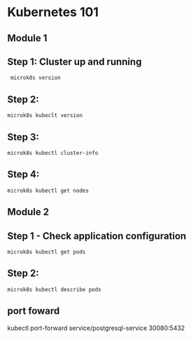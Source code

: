 # Kubernetes 101

## Module 1
## Step 1: Cluster up and running
```
 microk8s version
```
## Step 2:
```
microk8s kubeclt version
```
## Step 3:
```
microk8s kubectl cluster-info
```
## Step 4:
```
microk8s kubectl get nodes
```
## Module 2
## Step 1 - Check application configuration
```
microk8s kubectl get pods
```
## Step 2:
```
microk8s kubectl describe pods
```


## port foward
kubectl port-forward service/postgresql-service 30080:5432